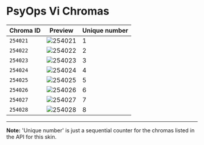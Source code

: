 # PsyOps Vi Chromas

| Chroma ID | Preview | Unique number |
|---|---|---|
| `254021` | ![254021](https://raw.communitydragon.org/latest/plugins/rcp-be-lol-game-data/global/default/v1/champion-chroma-images/254/254021.png) | 1 |
| `254022` | ![254022](https://raw.communitydragon.org/latest/plugins/rcp-be-lol-game-data/global/default/v1/champion-chroma-images/254/254022.png) | 2 |
| `254023` | ![254023](https://raw.communitydragon.org/latest/plugins/rcp-be-lol-game-data/global/default/v1/champion-chroma-images/254/254023.png) | 3 |
| `254024` | ![254024](https://raw.communitydragon.org/latest/plugins/rcp-be-lol-game-data/global/default/v1/champion-chroma-images/254/254024.png) | 4 |
| `254025` | ![254025](https://raw.communitydragon.org/latest/plugins/rcp-be-lol-game-data/global/default/v1/champion-chroma-images/254/254025.png) | 5 |
| `254026` | ![254026](https://raw.communitydragon.org/latest/plugins/rcp-be-lol-game-data/global/default/v1/champion-chroma-images/254/254026.png) | 6 |
| `254027` | ![254027](https://raw.communitydragon.org/latest/plugins/rcp-be-lol-game-data/global/default/v1/champion-chroma-images/254/254027.png) | 7 |
| `254028` | ![254028](https://raw.communitydragon.org/latest/plugins/rcp-be-lol-game-data/global/default/v1/champion-chroma-images/254/254028.png) | 8 |

---

**Note:** 'Unique number' is just a sequential counter for the chromas listed in the API for this skin.